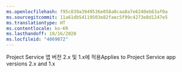 ```yaml
---
ms.openlocfilehash: f95c839a3949536e058a0caa8a7e6240eb63af0a
ms.sourcegitcommit: 11a61db54119503e82faec5f99c4273e8d1247e5
ms.translationtype: HT
ms.contentlocale: ko-KR
ms.lasthandoff: 10/16/2020
ms.locfileid: "4069872"
---
```

<span data-ttu-id="522c4-101">Project Service 앱 버전 2.x 및 1.x에 적용</span><span class="sxs-lookup"><span data-stu-id="522c4-101">Applies to Project Service app versions 2.x and 1.x</span></span>
